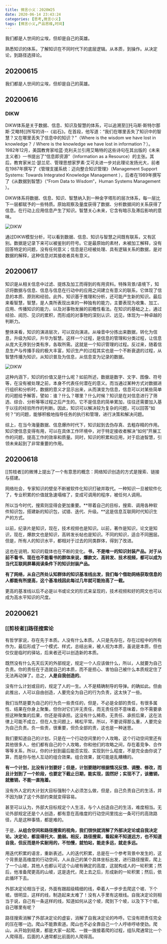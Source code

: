 ```yaml
---
title: 微言小义：2020W25
date: 2020-06-14 23:43:24
categories: [思考,微言小义]
tags: [微言小义,产品思维,时间]
---
```


我们都是人世间的尘埃，但却是自己的英雄。

熟悉知识的体系，了解知识在不同时代下的底层逻辑。从本质，到操作。从决定论，到路径选择论。

<!-- more -->

## 20200615

我们都是人世间的尘埃，但却是自己的英雄。

## 20200616

### DIKW

DIKW体系是关于数据、信息、知识及智慧的体系，可以追溯至[[托马斯·斯特尔那斯·艾略特]]所写的诗--《岩石》。在首段，他写道：“我们在哪里丢失了知识中的智慧？又在哪里丢失了信息中的知识？”（Where is the wisdom we have lost in knowledge？ / Where is the knowledge we have lost in information？）。1982年12月，美国教育家哈蓝·克利夫兰引用艾略特的这些诗句在其出版的《未来主义者》一书提出了“信息即资源”（Information as a Resource）的主张。其后，教育家米兰·瑟兰尼、管理思想家罗素·艾可夫进一步对此理论发扬光大，前者在1987年撰写了《管理支援系统：迈向整合知识管理》（Management Support Systems: Towards Integrated Knowledge Management ），后者在1989年撰写了《从数据到智慧》（“From Data to Wisdom”，Human Systems Management ）。

DIKW体系将数据、信息、知识、智慧纳入到一种金字塔形的层次体系，每一层比下一层都赋予的一些特质。原始观察及量度获得了数据、分析数据间的关系获得了信息。在行动上应用信息产生了知识。智慧关心未来，它含有暗示及滞后影响的意味。

![DIKW](https://imagerepos.oss-cn-beijing.aliyuncs.com/images/20200622223533.png)

通过DIKW模型分析，可以看到数据、信息、知识与智慧之间既有联系，又有区别。数据是记录下来可以被鉴别的符号。它是最原始的素材，未被加工解释，没有回答特定的问题，没有任何意义；信息是已经被处理、具有逻辑关系的数据，是对数据的解释，这种信息对其接收者具有意义。

## 20200617

知识是从相关信息中过滤、提炼及加工而得到的有用资料。特殊背景/语境下，知识将数据与信息、信息与信息在行动中的应用之间建立有意义的联系，它体现了信息的本质、原则和经验。此外，知识基于推理和分析，还可能产生新的知识。最后来看智慧，智慧，是人类所表现出来的一种独有的能力，主要表现为收集、加工、应用、传播知识的能力，以及对事物发展的前瞻性看法。在知识的基础之上，通过经验、阅历、见识的累积，而形成的对事物的深刻认识、远见，体现为一种卓越的判断力。

整体来看，知识的演进层次，可以双向演进。从噪音中分拣出来数据，转化为信息，升级为知识，升华为智慧。这样一个过程，是信息的管理和分类过程，让信息从庞大无序到分类有序，各取所需。这就是一个知识管理的过程。反过来，随着信息生产与传播手段的极大丰富，知识生产的过程其实也是一个不断衰退的过程，从智慧传播为知识，从知识普及为信息，从信息变为记录的数据。

![DIKW](https://imagerepos.oss-cn-beijing.aliyuncs.com/images/20200622223653.png)

这种内涵下，知识的价值又是什么呢？如前所述，数据是数字、文字、图像、符号等，在没有被处理之前，本身不代表任何潜在的意义。而当通过某种方式对数据进行组织和分析时，数据的意义才显示出来，从而演变为信息，信息可以对某些简单的问题给予解答，譬如：谁？什么？哪里？什么时候？知识是在对信息进行了筛选、综合、分析等等过程之后产生的。它不是信息的简单累加，往往还需要加入基于以往的经验所作的判断。因此，知识可以解决较为复杂的问题，可以回答“如何？”的问题，能够积极地指导任务的执行和管理，进行决策和解决问题。

综上，在当今海量数据、信息爆炸时代下，知识起到去伪存真、去粗存精的作用。知识使信息变得有用，可以在具体工作环境中，对于特定接收者解决“如何”开展工作的问题，提高工作的效率和质量。同时，知识的积累和应用，对于启迪智慧，引领未来起到了非常重要的作用。

## 20200618

[[剪枝者]]的微博上提出了一个有意思的概念：网络知识创造的方式是搜索、链接与搭建。

网络社会，专家知识的壁垒不断被软件化知识打破并取代。一种知识一旦被软件化了，专业积累的价值就急速塌缩了，变成可调用的程序，被任何人调用。

所以当今时代，搜索则显得会更加重要。**带着自己的目标，搜索、调用各种软件知识包，搭建新的知识包，试错、迭代、升级。**这是信息互联网时代知识生产的方式。

以前，纪录片是知识，现在，技术视频也是知识。以前，著作是知识，论文是知识，现在，爆款文也是知识，高转发长帖也是知识。不同的知识，适合不同圈层。但是，所有人的知识水平，都相对于过去的同类群体，得到了改进。

这也在说明，知识的载体也在不断的变化。**书，不是唯一的知识封装产品。对于从前不看书、现在也不能看书的群体来说，爆款文、高转发、技术视频，都可以成为当代互联网屏幕阅读条件下的知识封装产品。**

**有了网络，从自己所处认知群体的知识基准线出发，我们每个借助网络获取信息的人都能有所提高，这个基准线因此每过几年就可能抬高了一截。**

更高的基准线以后不必是以书或论文的形式来呈现的，技术视频和好的网文也可以成为高水平知识的尺度。

## 20200621

### [[剪枝者]]路径搜索论

有哲学家说，存在先于本质。人没有什么本质。人只是先存在。存在过程中的所有作为，最后形成了一个模式、样式，总结出来，被人视为本质，虽说是本质，但也仅仅是临时的驿站，后来者还可以创造新的本质。

既然没有什么先天后天的外部规定，规定一个人应该做什么，所以，人就要为自己负责。你的责任在于造就自己的本质，而不是担心、害怕自己被什么本质规定住了无法再动弹了。总之，**人是自我创造的**。

没有什么计划或目的，规定了人的一生。人不是精确制导的导弹。的确如此。但由此推出，人可以自由创造，人要完全为自己的行为负责，这太快了一些。

我们当然是要为自己的行为负一些责任的，但是，不必是全部的责任，有很多属性、结果在你身上聚集，但你对它们并无责任，而无责任但不意味着，你不需要承担这种聚集的后果，你还是得承担。这没有什么稀奇。无责任、承担后果，这在法律上可能不成立，但在人生问题上，稀松平常。所以，不要说得那么重，人要完全为自己负责。负一些责，很重要，但负全部的责，这也是一种迷思。

我们要知道自己的计划，只是在一个行动空间里的个人攻略，这个行动空间里还有其他很多人，他们都有自己的个人攻略，你和他们的攻略之间，存在着竞争、合作等等关系，所以，你的计划到最后能否实现、实现到什么程度，不是完全由你说了算，而是你与他人互动的组合效果。组合效果，就可能是乱糟糟的。

**有一个计划，比没有计划要好；但是，计划要随时根据情况反馈、调整、修改，而且计划到了一个阶段，也要定下截止日期，能实现，固然好；实现不了，该撤销，就撤销，不能一直拖着。**

没有外人定的大计划大目标强制个人必须怎么做，但是，自己负责自己的生活，并不因为缺了这个外部约束就变得容易。

甚至可以认为，外部大目标规定个人生活，与个人创造自己的生活，难度相当。无论外部规定还是个人创造，都有意在高维度的行动空间里找出一条可行的高效路径，凡是这种事情，都是难的。

于是，**从组合空间和路径搜索的视角，我们很快就消解了外部决定论或自我决定论。决定论，都显得托大、脆弱。相反，路径搜索，看起来不知道远方，也不知道自我，但反而是朴实耐用的，不怕慢，就怕站，能走多远，就走多远。**

用迭代积累的语言，重新表述。人的迭代积累，总是在一个参考背景中发生的，这个背景是高维度的行动空间，人从自己的某个具体坐标出发，进行路径搜索，爬上了一个山坡，其他人也都认可这个山坡有确定的高度，这就构成人的一轮积累；然后，他准备爬更高的山坡，这是迭代，爬上去之后，形成新的一轮积累；然后，依此循环下去。

外部决定论相当于说，外面有跟超级精细的线，牵着人一步步去爬这个坡、下个坡。很明显，这样的线，制造起来太难了！没有人手里有这根线。自我决定论则相当于说，自己有一条这样的线，知道如何从这个坡，爬到下个坡，以及下下个坡。自己哪里有呢？

路径搜索消解了外部决定论的虚妄，消解了自我决定论的咋呼。它没有把责任完全的压在哪一边。爬山不能靠索道。爬山也不必全靠自己一个人哼哧哼哧使劲。爬山，从开始到结束，都是大家一起爬、一拨一拨接着爬的过程，组队爬通常比一个人爬得高，后面的人通常都比前面的人爬得高。
